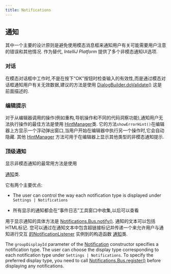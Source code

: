 ```yaml
---
title: Notifications
---
```


## 通知

其中一个主要的设计原则是避免使用模态消息框来通知用户有关可能需要用户注意的错误和其他情况.
作为替代, *IntelliJ Platform* 提供了多个非模态通知UI选项.

### 对话

在模态对话框中工作时,不是在按下“OK”按钮时检查输入的有效性,而是通过模态对话框通知用户有关无效数据,建议的方法是使用
[DialogBu​​ilder.doValidate()](upsource:///platform/platform-api/src/com/intellij/openapi/ui/DialogBuilder.java)
这是前面描述的.

### 编辑提示

对于从编辑器调用的操作(例如重构,导航操作和不同的代码洞察功能),通知用户无法执行操作的最佳方法是使用
[HintManager](upsource:///platform/platform-api/src/com/intellij/codeInsight/hint/HintManager.java)类.
它的方法`showErrorHint()`在编辑器上方显示一个浮动弹出窗口,当用户开始在编辑器中执行另一个操作时,它会自动隐藏.
其他
[HintManager](upsource:///platform/platform-api/src/com/intellij/codeInsight/hint/HintManager.java)
方法可用于在编辑器上显示其他类型的非模态通知提示.


### 顶级通知

显示非模态通知的最常用方法是使用

[通知](upsource:///platform/platform-api/src/com/intellij/notification/Notification.java)类.

它有两个主要优点:

*  The user can control the way each notification type is displayed under `Settings | Notifications`

*  所有显示的通知都会在“事件日志”工具窗口中收集,以后可以查看

用于显示通知的具体方法是
[Notifications.Bus.notify()](upsource:///platform/platform-api/src/com/intellij/notification/Notification.java).
通知的文本可以包括HTML标记.
您可以通过在通知文本中包含超链接标记并传递一个来允许用户与通知进行交互
[的NotificationListener](upsource:///platform/platform-api/src/com/intellij/notification/NotificationListener.java)
实例到的构造函数
[通知](upsource:///platform/platform-api/src/com/intellij/notification/Notification.java)类.

The `groupDisplayId` parameter of the
[Notification](upsource:///platform/platform-api/src/com/intellij/notification/Notification.java)
constructor specifies a notification type.
The user can choose the display type corresponding to each notification type under `Settings | Notifications`.
To specify the preferred display type, you need to call
[Notifications.Bus.register()](upsource:///platform/platform-api/src/com/intellij/notification/Notification.java)
before displaying any notifications.


